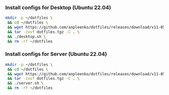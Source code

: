 ### Install configs for Desktop (Ubuntu 22.04)

```bash
mkdir -p ~/dotfiles \
 && cd ~/dotfiles \
 && wget https://github.com/anpleenko/dotfiles/releases/download/v11-05-2024-07h-42m-28s/dotfiles.tgz \
 && tar -zxvf dotfiles.tgz -C . \
 && ./desktop.sh \
 && rm -rf ~/dotfiles
```

### Install configs for Server (Ubuntu 22.04)

```bash
mkdir -p ~/dotfiles \
 && cd ~/dotfiles \
 && wget https://github.com/anpleenko/dotfiles/releases/download/v11-05-2024-07h-42m-28s/dotfiles.tgz \
 && tar -zxvf dotfiles.tgz -C . \
 && ./server.sh \
 && rm -rf ~/dotfiles
```
